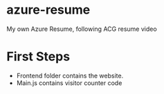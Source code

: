 # azure-resume

My own Azure Resume, following ACG resume video

# First Steps

- Frontend folder contains the website.
- Main.js contains visitor counter code


